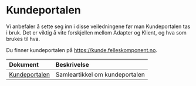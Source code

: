# Kundeportalen

Vi anbefaler å sette seg inn i disse veiledningene før man Kundeportalen tas i bruk. Det er viktig å vite forskjellen mellom Adapter og Klient, og hva som brukes til hva. 

Du finner kundeportalen på <https://kunde.felleskomponent.no>.


| Dokument                                 | Beskrivelse                                                                                                         |
|:-----------------------------------------|:--------------------------------------------------------------------------------------------------------------------|
| [Kundeportalen](portal/portal.md)        | Samleartikkel om kundeportalen                                                                                      |